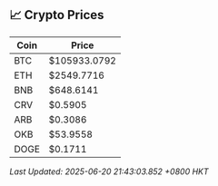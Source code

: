 ## 📈 Crypto Prices

| Coin | Price |
| ---- | ----- |
| BTC | $105933.0792 |
| ETH | $2549.7716 |
| BNB | $648.6141 |
| CRV | $0.5905 |
| ARB | $0.3086 |
| OKB | $53.9558 |
| DOGE | $0.1711 |

_Last Updated: 2025-06-20 21:43:03.852 +0800 HKT_